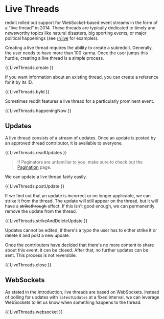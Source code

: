 # Live Threads

reddit rolled out support for WebSocket-based event streams in the form of a "live thread" in 2014. These threads are typically dedicated to timely and newsworthy topics like natural disasters, big sporting events, or major political happenings (see [/r/live](https://www.reddit.com/r/live/) for examples).

Creating a live thread requires the ability to create a subreddit. Generally, the user needs to have more than 100 karma. Once the user jumps this hurdle, creating a live thread is a simple process.

{{ LiveThreads.create }}

If you want information about an existing thread, you can create a reference for it by its ID.

{{ LiveThreads.byId }}

Sometimes reddit features a live thread for a particularly prominent event.

{{ LiveThreads.happeningNow }}

## Updates

A live thread consists of a stream of updates. Once an update is posted by an approved thread contributor, it is available to everyone.

{{ LiveThreads.readUpdates }}

> If Paginators are unfamiliar to you, make sure to check out the [Pagination](pagination.md) page.

We can update a live thread fairly easily.

{{ LiveThreads.postUpdate }}

If we find out that an update is incorrect or no longer applicable, we can strike it from the thread. The update will still appear on the thread, but it will have a ~~strikethrough~~ effect. If this isn't good enough, we can permanently remove the update from the thread.

{{ LiveThreads.strikeAndDeleteUpdate }}

Updates cannot be edited, if there's a typo the user has to either strike it or delete it and post a new update.

Once the contributors have decided that there's no more content to share about this event, it can be closed. After that, no further updates can be sent. This process is not reversible.

{{ LiveThreads.close }}

## WebSockets

As stated in the introduction, live threads are based on WebSockets. Instead of polling for updates with `latestUpdates` at a fixed interval, we can leverage WebSockets to let us know when something happens to the thread.

{{ LiveThreads.websocket }}
